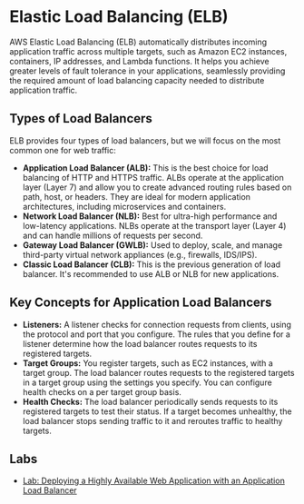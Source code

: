 # Elastic Load Balancing (ELB)

AWS Elastic Load Balancing (ELB) automatically distributes incoming application traffic across multiple targets, such as Amazon EC2 instances, containers, IP addresses, and Lambda functions. It helps you achieve greater levels of fault tolerance in your applications, seamlessly providing the required amount of load balancing capacity needed to distribute application traffic.

## Types of Load Balancers

ELB provides four types of load balancers, but we will focus on the most common one for web traffic:

*   **Application Load Balancer (ALB):** This is the best choice for load balancing of HTTP and HTTPS traffic. ALBs operate at the application layer (Layer 7) and allow you to create advanced routing rules based on path, host, or headers. They are ideal for modern application architectures, including microservices and containers.
*   **Network Load Balancer (NLB):** Best for ultra-high performance and low-latency applications. NLBs operate at the transport layer (Layer 4) and can handle millions of requests per second.
*   **Gateway Load Balancer (GWLB):** Used to deploy, scale, and manage third-party virtual network appliances (e.g., firewalls, IDS/IPS).
*   **Classic Load Balancer (CLB):** This is the previous generation of load balancer. It's recommended to use ALB or NLB for new applications.

## Key Concepts for Application Load Balancers

*   **Listeners:** A listener checks for connection requests from clients, using the protocol and port that you configure. The rules that you define for a listener determine how the load balancer routes requests to its registered targets.
*   **Target Groups:** You register targets, such as EC2 instances, with a target group. The load balancer routes requests to the registered targets in a target group using the settings you specify. You can configure health checks on a per target group basis.
*   **Health Checks:** The load balancer periodically sends requests to its registered targets to test their status. If a target becomes unhealthy, the load balancer stops sending traffic to it and reroutes traffic to healthy targets.

## Labs

*   [Lab: Deploying a Highly Available Web Application with an Application Load Balancer](./lab-deploying-ha-app-with-alb.md)
